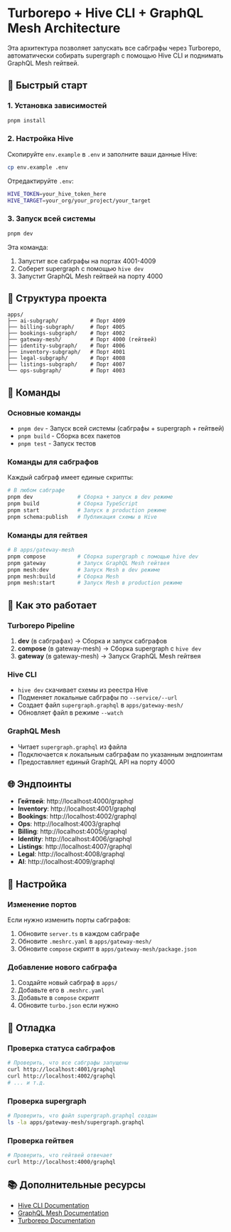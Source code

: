# Turborepo + Hive CLI + GraphQL Mesh Architecture

Эта архитектура позволяет запускать все сабграфы через Turborepo, автоматически собирать supergraph с помощью Hive CLI и поднимать GraphQL Mesh гейтвей.

## 🚀 Быстрый старт

### 1. Установка зависимостей

```bash
pnpm install
```

### 2. Настройка Hive

Скопируйте `env.example` в `.env` и заполните ваши данные Hive:

```bash
cp env.example .env
```

Отредактируйте `.env`:
```bash
HIVE_TOKEN=your_hive_token_here
HIVE_TARGET=your_org/your_project/your_target
```

### 3. Запуск всей системы

```bash
pnpm dev
```

Эта команда:
1. Запустит все сабграфы на портах 4001-4009
2. Соберет supergraph с помощью `hive dev`
3. Запустит GraphQL Mesh гейтвей на порту 4000

## 📁 Структура проекта

```
apps/
├── ai-subgraph/          # Порт 4009
├── billing-subgraph/     # Порт 4005
├── bookings-subgraph/    # Порт 4002
├── gateway-mesh/         # Порт 4000 (гейтвей)
├── identity-subgraph/    # Порт 4006
├── inventory-subgraph/   # Порт 4001
├── legal-subgraph/       # Порт 4008
├── listings-subgraph/    # Порт 4007
└── ops-subgraph/         # Порт 4003
```

## 🔧 Команды

### Основные команды

- `pnpm dev` - Запуск всей системы (сабграфы + supergraph + гейтвей)
- `pnpm build` - Сборка всех пакетов
- `pnpm test` - Запуск тестов

### Команды для сабграфов

Каждый сабграф имеет единые скрипты:

```bash
# В любом сабграфе
pnpm dev              # Сборка + запуск в dev режиме
pnpm build            # Сборка TypeScript
pnpm start            # Запуск в production режиме
pnpm schema:publish   # Публикация схемы в Hive
```

### Команды для гейтвея

```bash
# В apps/gateway-mesh
pnpm compose          # Сборка supergraph с помощью hive dev
pnpm gateway          # Запуск GraphQL Mesh гейтвея
pnpm mesh:dev         # Запуск Mesh в dev режиме
pnpm mesh:build       # Сборка Mesh
pnpm mesh:start       # Запуск Mesh в production режиме
```

## 🔄 Как это работает

### Turborepo Pipeline

1. **dev** (в сабграфах) → Сборка и запуск сабграфов
2. **compose** (в gateway-mesh) → Сборка supergraph с `hive dev`
3. **gateway** (в gateway-mesh) → Запуск GraphQL Mesh гейтвея

### Hive CLI

- `hive dev` скачивает схемы из реестра Hive
- Подменяет локальные сабграфы по `--service/--url`
- Создает файл `supergraph.graphql` в `apps/gateway-mesh/`
- Обновляет файл в режиме `--watch`

### GraphQL Mesh

- Читает `supergraph.graphql` из файла
- Подключается к локальным сабграфам по указанным эндпоинтам
- Предоставляет единый GraphQL API на порту 4000

## 🌐 Эндпоинты

- **Гейтвей**: http://localhost:4000/graphql
- **Inventory**: http://localhost:4001/graphql
- **Bookings**: http://localhost:4002/graphql
- **Ops**: http://localhost:4003/graphql
- **Billing**: http://localhost:4005/graphql
- **Identity**: http://localhost:4006/graphql
- **Listings**: http://localhost:4007/graphql
- **Legal**: http://localhost:4008/graphql
- **AI**: http://localhost:4009/graphql

## 🔧 Настройка

### Изменение портов

Если нужно изменить порты сабграфов:

1. Обновите `server.ts` в каждом сабграфе
2. Обновите `.meshrc.yaml` в `apps/gateway-mesh/`
3. Обновите `compose` скрипт в `apps/gateway-mesh/package.json`

### Добавление нового сабграфа

1. Создайте новый сабграф в `apps/`
2. Добавьте его в `.meshrc.yaml`
3. Добавьте в `compose` скрипт
4. Обновите `turbo.json` если нужно

## 🐛 Отладка

### Проверка статуса сабграфов

```bash
# Проверить, что все сабграфы запущены
curl http://localhost:4001/graphql
curl http://localhost:4002/graphql
# ... и т.д.
```

### Проверка supergraph

```bash
# Проверить, что файл supergraph.graphql создан
ls -la apps/gateway-mesh/supergraph.graphql
```

### Проверка гейтвея

```bash
# Проверить, что гейтвей отвечает
curl http://localhost:4000/graphql
```

## 📚 Дополнительные ресурсы

- [Hive CLI Documentation](https://the-guild.dev/graphql/hive/docs/api-reference/cli)
- [GraphQL Mesh Documentation](https://the-guild.dev/graphql/mesh/docs)
- [Turborepo Documentation](https://turbo.build/repo/docs)
